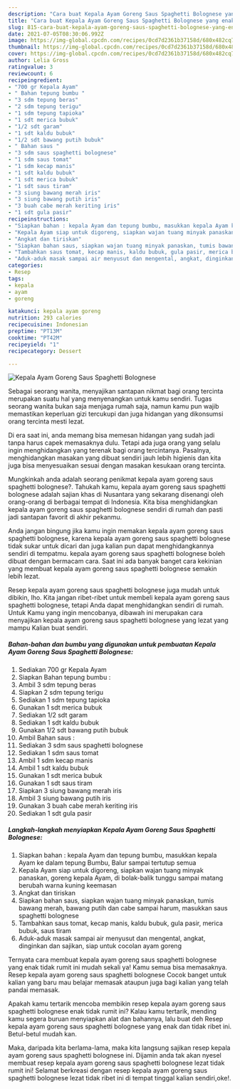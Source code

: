 ```yaml
---
description: "Cara buat Kepala Ayam Goreng Saus Spaghetti Bolognese yang enak Untuk Jualan"
title: "Cara buat Kepala Ayam Goreng Saus Spaghetti Bolognese yang enak Untuk Jualan"
slug: 815-cara-buat-kepala-ayam-goreng-saus-spaghetti-bolognese-yang-enak-untuk-jualan
date: 2021-07-05T08:30:06.992Z
image: https://img-global.cpcdn.com/recipes/0cd7d2361b37158d/680x482cq70/kepala-ayam-goreng-saus-spaghetti-bolognese-foto-resep-utama.jpg
thumbnail: https://img-global.cpcdn.com/recipes/0cd7d2361b37158d/680x482cq70/kepala-ayam-goreng-saus-spaghetti-bolognese-foto-resep-utama.jpg
cover: https://img-global.cpcdn.com/recipes/0cd7d2361b37158d/680x482cq70/kepala-ayam-goreng-saus-spaghetti-bolognese-foto-resep-utama.jpg
author: Lelia Gross
ratingvalue: 3
reviewcount: 6
recipeingredient:
- "700 gr Kepala Ayam"
- " Bahan tepung bumbu "
- "3 sdm tepung beras"
- "2 sdm tepung terigu"
- "1 sdm tepung tapioka"
- "1 sdt merica bubuk"
- "1/2 sdt garam"
- "1 sdt kaldu bubuk"
- "1/2 sdt bawang putih bubuk"
- " Bahan saus "
- "3 sdm saus spaghetti bolognese"
- "1 sdm saus tomat"
- "1 sdm kecap manis"
- "1 sdt kaldu bubuk"
- "1 sdt merica bubuk"
- "1 sdt saus tiram"
- "3 siung bawang merah iris"
- "3 siung bawang putih iris"
- "3 buah cabe merah keriting iris"
- "1 sdt gula pasir"
recipeinstructions:
- "Siapkan bahan : kepala Ayam dan tepung bumbu, masukkan kepala Ayam ke dalam tepung Bumbu, Balur sampai tertutup semua"
- "Kepala Ayam siap untuk digoreng, siapkan wajan tuang minyak panaskan, goreng kepala Ayam, di bolak-balik tunggu sampai matang berubah warna kuning keemasan"
- "Angkat dan tiriskan"
- "Siapkan bahan saus, siapkan wajan tuang minyak panaskan, tumis bawang merah, bawang putih dan cabe sampai harum, masukkan saus spaghetti bolognese"
- "Tambahkan saus tomat, kecap manis, kaldu bubuk, gula pasir, merica bubuk, saus tiram"
- "Aduk-aduk masak sampai air menyusut dan mengental, angkat, dinginkan dan sajikan, siap untuk cocolan ayam goreng"
categories:
- Resep
tags:
- kepala
- ayam
- goreng

katakunci: kepala ayam goreng 
nutrition: 293 calories
recipecuisine: Indonesian
preptime: "PT13M"
cooktime: "PT42M"
recipeyield: "1"
recipecategory: Dessert

---
```



![Kepala Ayam Goreng Saus Spaghetti Bolognese](https://img-global.cpcdn.com/recipes/0cd7d2361b37158d/680x482cq70/kepala-ayam-goreng-saus-spaghetti-bolognese-foto-resep-utama.jpg)

Sebagai seorang wanita, menyajikan santapan nikmat bagi orang tercinta merupakan suatu hal yang menyenangkan untuk kamu sendiri. Tugas seorang  wanita bukan saja menjaga rumah saja, namun kamu pun wajib memastikan keperluan gizi tercukupi dan juga hidangan yang dikonsumsi orang tercinta mesti lezat.

Di era  saat ini, anda memang bisa memesan hidangan yang sudah jadi tanpa harus capek memasaknya dulu. Tetapi ada juga orang yang selalu ingin menghidangkan yang terenak bagi orang tercintanya. Pasalnya, menghidangkan masakan yang dibuat sendiri jauh lebih higienis dan kita juga bisa menyesuaikan sesuai dengan masakan kesukaan orang tercinta. 



Mungkinkah anda adalah seorang penikmat kepala ayam goreng saus spaghetti bolognese?. Tahukah kamu, kepala ayam goreng saus spaghetti bolognese adalah sajian khas di Nusantara yang sekarang disenangi oleh orang-orang di berbagai tempat di Indonesia. Kita bisa menghidangkan kepala ayam goreng saus spaghetti bolognese sendiri di rumah dan pasti jadi santapan favorit di akhir pekanmu.

Anda jangan bingung jika kamu ingin memakan kepala ayam goreng saus spaghetti bolognese, karena kepala ayam goreng saus spaghetti bolognese tidak sukar untuk dicari dan juga kalian pun dapat menghidangkannya sendiri di tempatmu. kepala ayam goreng saus spaghetti bolognese boleh dibuat dengan bermacam cara. Saat ini ada banyak banget cara kekinian yang membuat kepala ayam goreng saus spaghetti bolognese semakin lebih lezat.

Resep kepala ayam goreng saus spaghetti bolognese juga mudah untuk dibikin, lho. Kita jangan ribet-ribet untuk membeli kepala ayam goreng saus spaghetti bolognese, tetapi Anda dapat menghidangkan sendiri di rumah. Untuk Kamu yang ingin mencobanya, dibawah ini merupakan cara menyajikan kepala ayam goreng saus spaghetti bolognese yang lezat yang mampu Kalian buat sendiri.

<!--inarticleads1-->

##### Bahan-bahan dan bumbu yang digunakan untuk pembuatan Kepala Ayam Goreng Saus Spaghetti Bolognese:

1. Sediakan 700 gr Kepala Ayam
1. Siapkan  Bahan tepung bumbu :
1. Ambil 3 sdm tepung beras
1. Siapkan 2 sdm tepung terigu
1. Sediakan 1 sdm tepung tapioka
1. Gunakan 1 sdt merica bubuk
1. Sediakan 1/2 sdt garam
1. Sediakan 1 sdt kaldu bubuk
1. Gunakan 1/2 sdt bawang putih bubuk
1. Ambil  Bahan saus :
1. Sediakan 3 sdm saus spaghetti bolognese
1. Sediakan 1 sdm saus tomat
1. Ambil 1 sdm kecap manis
1. Ambil 1 sdt kaldu bubuk
1. Gunakan 1 sdt merica bubuk
1. Gunakan 1 sdt saus tiram
1. Siapkan 3 siung bawang merah iris
1. Ambil 3 siung bawang putih iris
1. Gunakan 3 buah cabe merah keriting iris
1. Sediakan 1 sdt gula pasir




<!--inarticleads2-->

##### Langkah-langkah menyiapkan Kepala Ayam Goreng Saus Spaghetti Bolognese:

1. Siapkan bahan : kepala Ayam dan tepung bumbu, masukkan kepala Ayam ke dalam tepung Bumbu, Balur sampai tertutup semua
1. Kepala Ayam siap untuk digoreng, siapkan wajan tuang minyak panaskan, goreng kepala Ayam, di bolak-balik tunggu sampai matang berubah warna kuning keemasan
1. Angkat dan tiriskan
1. Siapkan bahan saus, siapkan wajan tuang minyak panaskan, tumis bawang merah, bawang putih dan cabe sampai harum, masukkan saus spaghetti bolognese
1. Tambahkan saus tomat, kecap manis, kaldu bubuk, gula pasir, merica bubuk, saus tiram
1. Aduk-aduk masak sampai air menyusut dan mengental, angkat, dinginkan dan sajikan, siap untuk cocolan ayam goreng




Ternyata cara membuat kepala ayam goreng saus spaghetti bolognese yang enak tidak rumit ini mudah sekali ya! Kamu semua bisa memasaknya. Resep kepala ayam goreng saus spaghetti bolognese Cocok banget untuk kalian yang baru mau belajar memasak ataupun juga bagi kalian yang telah pandai memasak.

Apakah kamu tertarik mencoba membikin resep kepala ayam goreng saus spaghetti bolognese enak tidak rumit ini? Kalau kamu tertarik, mending kamu segera buruan menyiapkan alat dan bahannya, lalu buat deh Resep kepala ayam goreng saus spaghetti bolognese yang enak dan tidak ribet ini. Betul-betul mudah kan. 

Maka, daripada kita berlama-lama, maka kita langsung sajikan resep kepala ayam goreng saus spaghetti bolognese ini. Dijamin anda tak akan nyesel membuat resep kepala ayam goreng saus spaghetti bolognese lezat tidak rumit ini! Selamat berkreasi dengan resep kepala ayam goreng saus spaghetti bolognese lezat tidak ribet ini di tempat tinggal kalian sendiri,oke!.

